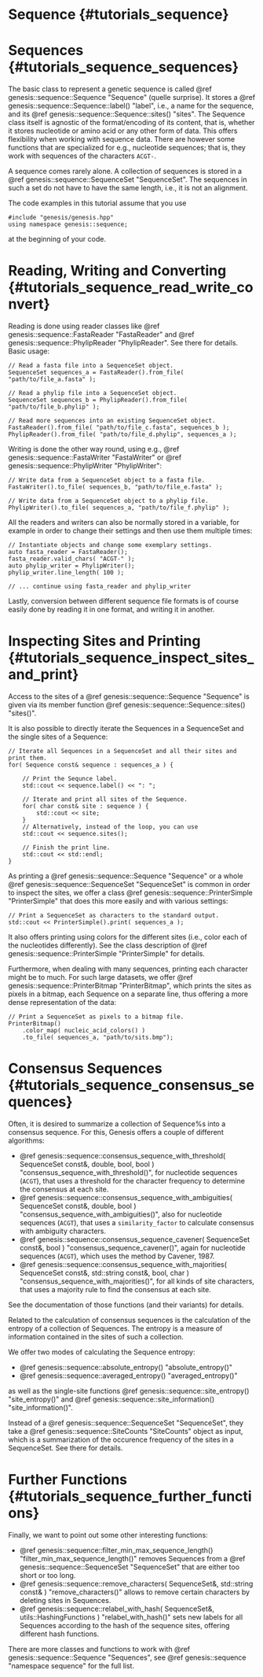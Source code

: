 Sequence {#tutorials_sequence}
===========

# Sequences {#tutorials_sequence_sequences}

The basic class to represent a genetic sequence is called @ref genesis::sequence::Sequence "Sequence"
(quelle surprise). It stores a @ref genesis::sequence::Sequence::label() "label", i.e., a name for
the sequence, and its @ref genesis::sequence::Sequence::sites() "sites". The Sequence class itself
is agnostic of the format/encoding of its content, that is, whether it stores nucleotide or amino
acid or any other form of data. This offers flexibility when working with sequence data.
There are however some functions that are specialized for e.g., nucleotide sequences; that is, they
work with sequences of the characters `ACGT-`.

A sequence comes rarely alone. A collection of sequences is stored in a
@ref genesis::sequence::SequenceSet "SequenceSet". The sequences in such a set do not have to have
the same length, i.e., it is not an alignment.

The code examples in this tutorial assume that you use

~~~{.cpp}
#include "genesis/genesis.hpp"
using namespace genesis::sequence;
~~~

at the beginning of your code.

# Reading, Writing and Converting {#tutorials_sequence_read_write_convert}

Reading is done using reader classes like @ref genesis::sequence::FastaReader "FastaReader" and
@ref genesis::sequence::PhylipReader "PhylipReader". See there for details. Basic usage:

~~~{.cpp}
// Read a fasta file into a SequenceSet object.
SequenceSet sequences_a = FastaReader().from_file( "path/to/file_a.fasta" );

// Read a phylip file into a SequenceSet object.
SequenceSet sequences_b = PhylipReader().from_file( "path/to/file_b.phylip" );

// Read more sequences into an existing SequenceSet object.
FastaReader().from_file( "path/to/file_c.fasta", sequences_b );
PhylipReader().from_file( "path/to/file_d.phylip", sequences_a );
~~~

Writing is done the other way round, using e.g., @ref genesis::sequence::FastaWriter "FastaWriter"
or @ref genesis::sequence::PhylipWriter "PhylipWriter":

~~~{.cpp}
// Write data from a SequenceSet object to a fasta file.
FastaWriter().to_file( sequences_b, "path/to/file_e.fasta" );

// Write data from a SequenceSet object to a phylip file.
PhylipWriter().to_file( sequences_a, "path/to/file_f.phylip" );
~~~

All the readers and writers can also be normally stored in a variable, for example
in order to change their settings and then use them multiple times:

~~~{.cpp}
// Instantiate objects and change some exemplary settings.
auto fasta_reader = FastaReader();
fasta_reader.valid_chars( "ACGT-" );
auto phylip_writer = PhylipWriter();
phylip_writer.line_length( 100 );

// ... continue using fasta_reader and phylip_writer
~~~

Lastly, conversion between different sequence file formats is of course easily done by reading
it in one format, and writing it in another.

# Inspecting Sites and Printing {#tutorials_sequence_inspect_sites_and_print}

Access to the sites of a @ref genesis::sequence::Sequence "Sequence" is given via its member
function @ref genesis::sequence::Sequence::sites() "sites()".

It is also possible to directly iterate the Sequences in a SequenceSet and the single sites of a
Sequence:

~~~{.cpp}
// Iterate all Sequences in a SequenceSet and all their sites and print them.
for( Sequence const& sequence : sequences_a ) {

    // Print the Sequnce label.
    std::cout << sequence.label() << ": ";

    // Iterate and print all sites of the Sequence.
    for( char const& site : sequence ) {
        std::cout << site;
    }
    // Alternatively, instead of the loop, you can use
    std::cout << sequence.sites();

    // Finish the print line.
    std::cout << std::endl;
}
~~~

As printing a @ref genesis::sequence::Sequence "Sequence" or a whole
@ref genesis::sequence::SequenceSet "SequenceSet" is common in order to inspect the sites, we offer a
class @ref genesis::sequence::PrinterSimple "PrinterSimple" that does this more easily and with
various settings:

~~~{.cpp}
// Print a SequenceSet as characters to the standard output.
std::cout << PrinterSimple().print( sequences_a );
~~~

It also offers printing using colors for the different sites (i.e., color each of the nucleotides
differently). See the class description of @ref genesis::sequence::PrinterSimple "PrinterSimple"
for details.

Furthermore, when dealing with many sequences, printing each character might be to much. For such
large datasets, we offer @ref genesis::sequence::PrinterBitmap "PrinterBitmap", which prints the
sites as pixels in a bitmap, each Sequence on a separate line, thus offering a more dense
representation of the data:

~~~{.cpp}
// Print a SequenceSet as pixels to a bitmap file.
PrinterBitmap()
    .color_map( nucleic_acid_colors() )
    .to_file( sequences_a, "path/to/sits.bmp");
~~~

# Consensus Sequences {#tutorials_sequence_consensus_sequences}

Often, it is desired to summarize a collection of Sequence%s into a consensus sequence. For this,
Genesis offers a couple of different algorithms:

  * @ref genesis::sequence::consensus_sequence_with_threshold( SequenceSet const&, double, bool, bool ) "consensus_sequence_with_threshold()",
    for nucleotide sequences (`ACGT`), that uses a threshold for the character frequency to determine
    the consensus at each site.
  * @ref genesis::sequence::consensus_sequence_with_ambiguities( SequenceSet const&, double, bool ) "consensus_sequence_with_ambiguities()",
    also for nucleotide sequences (`ACGT`), that uses a `similarity_factor` to calculate consensus with
    ambiguity characters.
  * @ref genesis::sequence::consensus_sequence_cavener( SequenceSet const&, bool ) "consensus_sequence_cavener()",
    again for nucleotide sequences (`ACGT`), which uses the method by Cavener, 1987.
  * @ref genesis::sequence::consensus_sequence_with_majorities( SequenceSet const&, std::string const&, bool, char ) "consensus_sequence_with_majorities()",
    for all kinds of site characters, that uses a majority rule to find the consensus at each site.

See the documentation of those functions (and their variants) for details.

Related to the calculation of consensus sequences is the calculation of the entropy of a collection
of Sequences. The entropy is a measure of information contained in the sites of such a collection.

We offer two modes of calculating the Sequence entropy:

  * @ref genesis::sequence::absolute_entropy() "absolute_entropy()"
  * @ref genesis::sequence::averaged_entropy() "averaged_entropy()"

as well as the single-site functions @ref genesis::sequence::site_entropy() "site_entropy()"
and @ref genesis::sequence::site_information() "site_information()".

Instead of a @ref genesis::sequence::SequenceSet "SequenceSet", they take a
@ref genesis::sequence::SiteCounts "SiteCounts" object as input, which is a summarization
of the occurence frequency of the sites in a SequenceSet. See there for details.

# Further Functions {#tutorials_sequence_further_functions}

Finally, we want to point out some other interesting functions:

  * @ref genesis::sequence::filter_min_max_sequence_length() "filter_min_max_sequence_length()"
    removes Sequences from a @ref genesis::sequence::SequenceSet "SequenceSet" that are either too
    short or too long.
  * @ref genesis::sequence::remove_characters( SequenceSet&, std::string const& ) "remove_characters()"
    allows to remove certain characters by deleting sites in Sequences.
  * @ref genesis::sequence::relabel_with_hash( SequenceSet&, utils::HashingFunctions ) "relabel_with_hash()"
    sets new labels for all Sequences according to the hash of the sequence sites, offering different hash functions.

There are more classes and functions to work with @ref genesis::sequence::Sequence "Sequences", see
@ref genesis::sequence "namespace sequence" for the full list.
